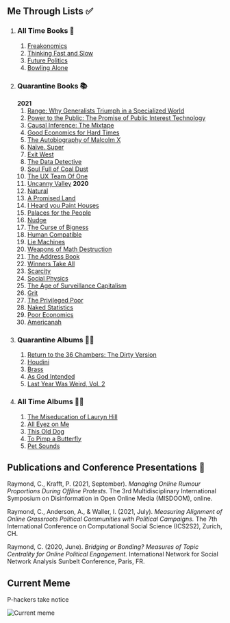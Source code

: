 ## Me Through Lists ✅
1. ### All Time Books 📖
   1. [Freakonomics](https://www.nytimes.com/2005/05/15/books/review/freakonomics-everything-he-always-wanted-to-know.html)
   2. [Thinking Fast and Slow](https://www.nytimes.com/2011/11/27/books/review/thinking-fast-and-slow-by-daniel-kahneman-book-review.html)
   3. [Future Politics](https://www.nytimes.com/2018/12/04/opinion/chatbots-ai-democracy-free-speech.html)
   4. [Bowling Alone](https://www.nytimes.com/2000/05/06/arts/lonely-bowlers-unite-mend-social-fabric-political-scientist-renews-his-alarm.html)
2. ### Quarantine Books 📚
   **2021**
   1. [Range: Why Generalists Triumph in a Specialized World](https://www.nytimes.com/2019/05/28/books/review/david-epstein-range.html)
   2. [Power to the Public: The Promise of Public Interest Technology](https://press.princeton.edu/books/ebook/9780691216638/power-to-the-public)
   3. [Causal Inference: The Mixtape](https://blogs.worldbank.org/impactevaluations/book-review-cunninghams-causal-inference-mixtape)
   4. [Good Economics for Hard Times](https://www.nytimes.com/2019/10/26/opinion/sunday/duflo-banerjee-economic-incentives.html)
   5. [The Autobiography of Malcolm X](https://www.nytimes.com/1965/11/05/archives/an-eloquent-testament.html?searchResultPosition=1)
   6. [Naïve. Super](https://www.newyorker.com/books/page-turner/the-coming-of-age-tale-that-inspired-mayor-pete-to-learn-norwegian)
   7. [Exit West](https://www.nytimes.com/2017/02/27/books/review-exit-west-mohsin-hamid.html)
   8. [The Data Detective](https://www.wsj.com/articles/the-data-detective-review-broadly-informed-easily-misled-11611875753)
   9.  [Soul Full of Coal Dust](https://www.nytimes.com/2020/08/18/books/review/soul-full-of-coal-dust-chris-hamby.html)
   10. [The UX Team Of One](https://uxbookreviews.com/2015/05/05/the-user-experience-team-of-one/)
   11. [Uncanny Valley](https://www.nytimes.com/2020/01/03/books/review/uncanny-valley-anna-wiener.html)
   **2020**
   1.  [Natural](https://www.theguardian.com/books/2020/may/02/natural-by-alan-levinovitz-review-the-seductive-myth-of-natures-goodness)
   2.  [A Promised Land](https://www.nytimes.com/2020/11/12/books/review/barack-obama-a-promised-land.html)
   3.  [I Heard you Paint Houses](https://www.nytimes.com/2004/06/20/books/killing-him-softly.html)
   4.  [Palaces for the People](https://www.nytimes.com/2018/09/14/books/review/palaces-for-the-people-eric-klinenberg.html)
   5.  [Nudge](https://www.nytimes.com/2015/11/01/upshot/the-power-of-nudges-for-good-and-bad.html)
   6.  [The Curse of Bigness](https://www.nytimes.com/2018/12/12/books/review-curse-of-bigness-antitrust-law-tim-wu.html)
   7.  [Human Compatible](https://www.nytimes.com/2019/10/31/opinion/superintelligent-artificial-intelligence.html)
   8.  [Lie Machines](https://yalebooks.co.uk/display.asp?k=9780300250206)
   9.  [Weapons of Math Destruction](https://www.nytimes.com/2016/10/09/books/review/weapons-of-math-destruction-cathy-oneil-and-more.html)
   10. [The Address Book](https://www.nytimes.com/2020/04/14/books/review/deirdre-mask-the-address-book.html)
   11. [Winners Take All](https://www.nytimes.com/2018/08/20/books/review/winners-take-all-anand-giridharadas.html)
   12. [Scarcity](https://www.theguardian.com/books/2013/sep/07/scarcity-sendhil-mullainathan-shafir-review)
   13. [Social Physics](https://www.technologyreview.com/2014/03/04/173783/social-physics/)
   14. [The Age of Surveillance Capitalism](https://www.nytimes.com/2019/01/16/books/review-age-of-surveillance-capitalism-shoshana-zuboff.html)
   15. [Grit](https://www.newyorker.com/culture/culture-desk/the-limits-of-grit)
   16. [The Privileged Poor](https://www.newyorker.com/recommends/read/the-privileged-poor-a-refreshing-antidote-to-our-obsession-with-the-college-admissions-scandal)
   17. [Naked Statistics](https://www.nytimes.com/2013/01/29/science/naked-statistics-by-charles-wheelan-review.html)
   18. [Poor Economics](https://economics.mit.edu/faculty/eduflo/pooreconomics)
   19. [Americanah](https://www.nytimes.com/2013/06/09/books/review/americanah-by-chimamanda-ngozi-adichie.html)
3. ### Quarantine Albums 👨‍🎤
   1. [Return to the 36 Chambers: The Dirty Version](https://pitchfork.com/reviews/albums/ol-dirty-bastard-return-to-the-36-chambers-the-dirty-version/)
   2. [Houdini](http://www.deadendfollies.com/blog/classic-album-review-melvins-houdini)
   3. [Brass](https://pitchfork.com/reviews/albums/billy-woods-moor-mother-brass/)
   4. [As God Intended](https://pitchfork.com/reviews/albums/apollo-brown-che-noir-as-god-intended/)
   5. [Last Year Was Weird, Vol. 2](https://pitchfork.com/reviews/albums/tkay-maidza-last-year-was-weird-vol-2/)
4. ### All Time Albums 💃🕺
   1. [The Miseducation of Lauryn Hill](https://pitchfork.com/reviews/albums/22035-the-miseducation-of-lauryn-hill/)
   2. [All Eyez on Me](https://pitchfork.com/reviews/albums/2pac-all-eyez-on-me/)
   3. [This Old Dog](https://pitchfork.com/reviews/albums/23125-this-old-dog/)
   4. [To Pimp a Butterfly](https://pitchfork.com/reviews/albums/20390-to-pimp-a-butterfly/)
   5. [Pet Sounds](https://pitchfork.com/reviews/albums/9371-pet-sounds-40th-anniversary/)

## Publications and Conference Presentations 📝

Raymond, C., Krafft, P. (2021, September). *Managing Online Rumour Proportions During Offline Protests.* The 3rd Multidisciplinary International Symposium on Disinformation in Open Online Media (MISDOOM), online.

Raymond, C., Anderson, A., & Waller, I. (2021, July). *Measuring Alignment of Online Grassroots Political Communities with Political Campaigns.* The 7th International Conference on Computational Social Science (ICS2S2), Zurich, CH.

Raymond, C. (2020, June). *Bridging or Bonding? Measures of Topic Centrality for Online Political Engagement.* International Network for Social Network Analysis Sunbelt Conference, Paris, FR.

## Current Meme

P-hackers take notice

![Current meme](content/about/current-meme.jpg)